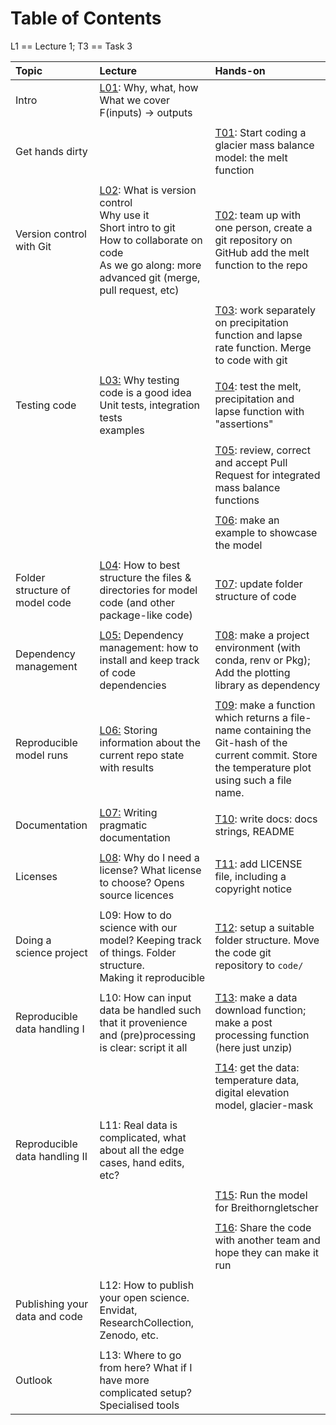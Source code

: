 # Table of Contents
L1 == Lecture 1; T3 == Task 3


| Topic                          | Lecture                                                                                                                                                                                           | Hands-on                                                                                                                                                               |
|:-------------------------------|:--------------------------------------------------------------------------------------------------------------------------------------------------------------------------------------------------|:-----------------------------------------------------------------------------------------------------------------------------------------------------------------------|
| Intro                          | [L01](./lectures/L01_intro_slides.md): Why, what, how<br>  What we cover<br>  F(inputs) -> outputs<br>                                                                                            |                                                                                                                                                                        |
|                                |                                                                                                                                                                                                   |                                                                                                                                                                        |
| Get hands dirty                |                                                                                                                                                                                                   | [T01](tasks/tasks.md#t01): Start coding a glacier mass balance model: the melt function                                                                                |
|                                |                                                                                                                                                                                                   |                                                                                                                                                                        |
| Version control with Git       | [L02](./lectures/L02_git_slides.md): What is version control<br> Why use it <br>Short intro to git <br>How to collaborate on code<br>As we go along: more advanced git (merge, pull request, etc) | [T02](tasks/tasks.md#t02): team up with one person, create a git repository on GitHub add the melt function to the repo                                                |
|                                |                                                                                                                                                                                                   |                                                                                                                                                                        |
|                                |                                                                                                                                                                                                   | [T03](tasks/tasks.md#t03): work separately on precipitation function and lapse rate function.  Merge to code with git                                                  |
|                                |                                                                                                                                                                                                   |                                                                                                                                                                        |
| Testing code                   | [L03:](lectures/L03_testing.md) Why testing code is a good idea<br>Unit tests, integration tests<br>examples                                                                                      | [T04](tasks/tasks.md#t04): test the melt, precipitation and lapse function with "assertions"                                                                           |
|                                |                                                                                                                                                                                                   |                                                                                                                                                                        |
|                                |                                                                                                                                                                                                   | [T05](tasks/tasks.md#t05): review, correct and accept Pull Request for integrated mass balance functions                                                               |
|                                |                                                                                                                                                                                                   |                                                                                                                                                                        |
|                                |                                                                                                                                                                                                   | [T06](tasks/tasks.md#t06): make an example to showcase the model                                                                                                       |
|                                |                                                                                                                                                                                                   |                                                                                                                                                                        |
| Folder structure of model code | [L04](lectures/L04_code_folders.md): How to best structure the files & directories for model code (and other package-like code)                                                                   | [T07](tasks/tasks.md#t07): update folder structure of code                                                                                                             |
|                                |                                                                                                                                                                                                   |                                                                                                                                                                        |
| Dependency management          | [L05:](lectures/L05_dependencies.md) Dependency management: how to install and keep track of code dependencies                                                                                    | [T08](tasks/tasks.md#t09): make a project environment (with conda, renv or Pkg); Add the plotting library as dependency                                                |
|                                |                                                                                                                                                                                                   |                                                                                                                                                                        |
| Reproducible model runs        | [L06:](lectures/L06_repo_model_runs.md) Storing information about the current repo state with results                                                                                             | [T09](tasks/tasks.md#t08): make a function which returns a file-name containing the Git-hash of the current commit. Store the temperature plot using such a file name. |
|                                |                                                                                                                                                                                                   |                                                                                                                                                                        |
| Documentation                  | [L07:](lectures/L07_documentation.md) Writing pragmatic documentation                                                                                                                             | [T10](tasks/tasks.md#t10): write docs: docs strings, README                                                                                                            |
|                                |                                                                                                                                                                                                   |                                                                                                                                                                        |
| Licenses                       | [L08](lectures/L08_licenses.md): Why do I need a license?  What license to choose?  Opens source licences                                                                                         | [T11](tasks/tasks.md#t11): add LICENSE file, including a copyright notice                                                                                              |
|                                |                                                                                                                                                                                                   |                                                                                                                                                                        |
| Doing a science project        | L09: How to do science with our model? Keeping track of things.  Folder structure.<br>  Making it reproducible                                                                                    | [T12](tasks/tasks.md#t12): setup a suitable folder structure.  Move the code git repository to `code/`                                                                 |
|                                |                                                                                                                                                                                                   |                                                                                                                                                                        |
| Reproducible data handling I   | L10: How can input data be handled such that it provenience and (pre)processing is clear: script it all                                                                                           | [T13](tasks/tasks.md#t13): make a data download function; make a post processing function (here just unzip)                                                            |
|                                |                                                                                                                                                                                                   |                                                                                                                                                                        |
|                                |                                                                                                                                                                                                   | [T14](tasks/tasks.md#t14): get the data: temperature data, digital elevation model, glacier-mask                                                                       |
|                                |                                                                                                                                                                                                   |                                                                                                                                                                        |
| Reproducible data handling II  | L11: Real data is complicated, what about all the edge cases, hand edits, etc?                                                                                                                    |                                                                                                                                                                        |
|                                |                                                                                                                                                                                                   |                                                                                                                                                                        |
|                                |                                                                                                                                                                                                   | [T15](tasks/tasks.md#t15): Run the model for Breithorngletscher                                                                                                        |
|                                |                                                                                                                                                                                                   |                                                                                                                                                                        |
|                                |                                                                                                                                                                                                   | [T16](tasks/tasks.md#t16): Share the code with another team and hope they can make it run                                                                              |
|                                |                                                                                                                                                                                                   |                                                                                                                                                                        |
| Publishing your data and code  | L12: How to publish your open science.  Envidat, ResearchCollection, Zenodo, etc.                                                                                                                 |                                                                                                                                                                        |
|                                |                                                                                                                                                                                                   |                                                                                                                                                                        |
| Outlook                        | L13: Where to go from here?  What if I have more complicated setup? Specialised tools                                                                                                             |                                                                                                                                                                        |
